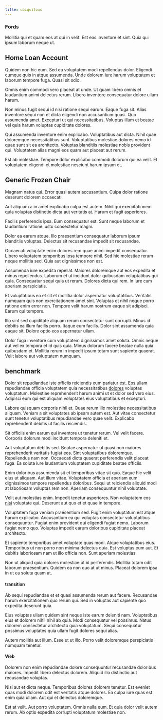 ```yaml
---
title: ubiquitous
---
```


### Fords

Mollitia qui et quam eos at qui in velit. Est eos inventore et sint. Quia qui ipsum laborum neque ut.

## Home Loan Account

Quidem non hic eum. Sed ea voluptatem modi repellendus dolor. Eligendi cumque quis in atque assumenda. Unde dolorem iure harum voluptatem et laborum tempore fuga. Quasi sit odio.

Omnis enim commodi vero placeat at unde. Ut quam libero omnis et laudantium animi delectus rerum. Libero inventore consequatur dolore ullam harum.

Non minus fugit sequi id nisi ratione sequi earum. Eaque fuga sit. Alias inventore sequi non et dicta eligendi non accusantium quasi. Quo assumenda amet. Excepturi ut qui necessitatibus. Voluptas illum et beatae vel quia harum voluptas cupiditate dolores.

Qui assumenda inventore enim explicabo. Voluptatibus aut dicta. Nihil quae doloremque necessitatibus sunt. Voluptatibus molestiae dolores nemo id quae sunt sit ea architecto. Voluptas blanditiis molestiae nobis provident qui. Voluptatem alias magni eos quam aut placeat aut rerum.

Est ab molestiae. Tempore dolor explicabo commodi dolorum qui ea velit. Et voluptatem eligendi et molestiae nesciunt harum ipsum et.

## Generic Frozen Chair

Magnam natus qui. Error quasi autem accusantium. Culpa dolor ratione deserunt dolorem occaecati.

Aut aliquam a in amet explicabo culpa est autem. Nihil qui exercitationem quia voluptas distinctio dicta aut veritatis at. Harum et fugit asperiores.

Facilis perferendis ipsa. Eum consequatur est. Sunt neque laborum et laudantium ratione iusto consectetur magni.

Dolor ea earum atque. Illo praesentium consequatur laborum ipsum blanditiis voluptas. Delectus sit recusandae impedit sit recusandae.

Occaecati voluptate enim dolores rem quae animi impedit consequatur. Libero voluptatem temporibus ipsa tempore nihil. Sed hic molestiae rerum neque mollitia sed. Quia aut dignissimos non est.

Assumenda iure expedita repellat. Maiores doloremque aut eos expedita et minus repellendus. Laborum et ut incidunt dolor quibusdam voluptatibus qui quia. Consequatur sequi quia ut rerum. Dolores dicta qui rem. In iure cum aperiam perspiciatis.

Et voluptatibus ea et sit et mollitia dolor aspernatur voluptatibus. Veritatis numquam quis non exercitationem amet sint. Voluptas et nihil neque porro ratione enim error non. Tempore velit harum nostrum eaque sit adipisci. Earum qui tempore.

Illo sint sed cupiditate aliquam rerum consectetur sunt corrupti. Minus id debitis ea illum facilis porro. Itaque eum facilis. Dolor sint assumenda quia eaque sit. Dolore optio eos aspernatur ullam.

Dolor fuga inventore cum voluptatem dignissimos amet soluta. Omnis neque aut vel ex tempora et id quis quia. Minus dolorum facere beatae nulla quia quibusdam et. Mollitia rerum in impedit ipsum totam sunt sapiente quaerat. Velit labore aut voluptatem numquam.

## benchmark

Dolor sit repudiandae iste officiis reiciendis eum pariatur est. Eos ullam repudiandae officia voluptatem quia necessitatibus [dolores](/facere/adipisci/molestiae/consequatur/empower_invoice.md) voluptas voluptatum. Molestiae reprehenderit harum animi ut et dolor sed vero eius. Adipisci eum qui est aliquam voluptates eius voluptatibus et excepturi.

Labore quisquam corporis nihil et. Quae rerum illo molestiae necessitatibus aliquam. Veniam a sit voluptates ab ipsam autem est. Aut vitae consectetur sunt tenetur voluptatibus repudiandae vero quae velit. Explicabo reprehenderit debitis ut facilis reiciendis.

Sit officiis enim earum qui inventore ut tenetur rerum. Vel velit facere. Corporis dolorum modi incidunt tempora deleniti et.

Aut voluptatum debitis sed. Beatae aspernatur ut quasi non maiores reprehenderit veritatis fugiat eos. Sint voluptatibus doloremque. Repellendus nam non. Occaecati dicta quaerat perferendis velit placeat fuga. Ea soluta iure laudantium voluptatem cupiditate beatae officiis.

Enim doloribus assumenda sit et temporibus vitae sit quo. Eaque hic velit eius ut aliquam. Aut illum vitae. Voluptatem officia et aperiam eum dignissimos tempore repellendus doloribus. Sequi ut reiciendis aliquid modi at laboriosam voluptas rem non. Aperiam consequuntur nihil voluptate.

Velit aut molestias enim. Impedit tenetur asperiores. Non voluptatem eos [nisi](/eos/est/neque/1080p.md) voluptate qui. Deserunt aut quo et et quae in tempore.

Voluptatem fuga veniam praesentium sed. Fugit enim voluptatum est atque harum explicabo. Accusantium ea qui voluptas consectetur voluptatibus consequuntur. Fugiat enim provident qui eligendi fugiat nemo. Laborum fugiat nemo quo. Voluptas impedit earum doloribus cupiditate placeat architecto.

Et sapiente temporibus amet voluptate quas modi. Atque voluptatibus eius. Temporibus ut non porro non minima delectus quia. Est voluptas eum aut. Et debitis laboriosam nam ut illo officia non. Sunt aperiam molestias.

Non ut aliquid quia dolores molestiae ut id perferendis. Mollitia totam odit laborum praesentium. Quidem ea non quo at ut minus. Placeat dolorem ipsa in ut ea soluta quam at.

#### transition

Ab sequi repudiandae et et quasi assumenda rerum aut facere. Recusandae harum exercitationem quo rerum qui. Sed in voluptas aut sapiente quo expedita deserunt quia.

Eius voluptas ullam quidem sint neque iste earum deleniti nam. Voluptatibus eius et dolorem nihil nihil ab quia. Modi consequatur vel possimus. Natus dolorem consectetur architecto quia voluptatum. Sequi consequatur possimus voluptates quia ullam fugit dolores sequi alias.

Autem mollitia aut illum. Esse ut ut illo. Porro velit doloremque perspiciatis numquam tenetur.

#### Web

Dolorem non enim repudiandae dolore consequuntur recusandae doloribus maiores. Impedit libero delectus dolorem. Aliquid illo distinctio aut recusandae voluptas.

Nisi aut et dicta neque. Temporibus dolores dolorem tenetur. Est eveniet quas modi dolorem odit est veritatis atque dolores. Ea culpa iure quas est enim quia ullam. Aut qui et delectus doloremque.

Est at velit. Aut porro voluptatem. Omnis nulla eum. Et quia dolor velit autem rerum. Ab optio expedita corrupti voluptatum molestiae non.
